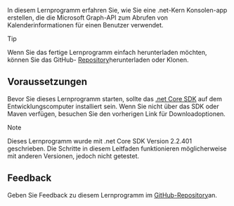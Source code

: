 <!-- markdownlint-disable MD002 MD041 -->

In diesem Lernprogramm erfahren Sie, wie Sie eine .net-Kern Konsolen-app erstellen, die die Microsoft Graph-API zum Abrufen von Kalenderinformationen für einen Benutzer verwendet.

> [!TIP]
> Wenn Sie das fertige Lernprogramm einfach herunterladen möchten, können Sie das GitHub- [Repository](https://github.com/microsoftgraph/msgraph-training-dotnet-core)herunterladen oder Klonen.

## <a name="prerequisites"></a>Voraussetzungen

Bevor Sie dieses Lernprogramm starten, sollte das [.net Core SDK](https://dotnet.microsoft.com/download) auf dem Entwicklungscomputer installiert sein. Wenn Sie nicht über das SDK oder Maven verfügen, besuchen Sie den vorherigen Link für Downloadoptionen.

> [!NOTE]
> Dieses Lernprogramm wurde mit .net Core SDK Version 2.2.401 geschrieben. Die Schritte in diesem Leitfaden funktionieren möglicherweise mit anderen Versionen, jedoch nicht getestet.

## <a name="feedback"></a>Feedback

Geben Sie Feedback zu diesem Lernprogramm im [GitHub-Repository](https://github.com/microsoftgraph/msgraph-training-dotnet-core)an.
